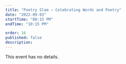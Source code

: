 ```yaml
---
title: "Poetry Slam – Celebrating Words and Poetry"
date: "2022-09-03"
startTime: "08:15 PM"
endTime: "10:15 PM"

order: 16
published: false
description: 
---
```


This event has no details.
